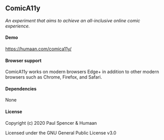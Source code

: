 ComicA11y
-------

[1]: <https://humaan.com/comica11y>

_An experiment that aims to achieve an all-inclusive online comic experience._

#### Demo

https://humaan.com/comica11y/


#### Browser support

ComicA11y works on modern browsers Edge+ in addition to other modern browsers such as Chrome, Firefox, and Safari.

#### Dependencies

None

#### License

Copyright (c) 2020 Paul Spencer & Humaan

Licensed under the GNU General Public License v3.0